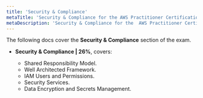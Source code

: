 ```yaml
---
title: 'Security & Compliance'
metaTitle: 'Security & Compliance for the AWS Practitioner Certification docs.'
metaDescription: 'Security & Compliance for the  AWS Practitioner Certification docs.'
---
```


The following docs cover the **Security & Compliance** section of the exam.

- **Security & Compliance | 26%**, covers:

  - Shared Responsibility Model.
  - Well Architected Framework.
  - IAM Users and Permissions.
  - Security Services.
  - Data Encryption and Secrets Management.
